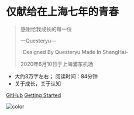 

# 仅献给在上海七年的青春
> 感谢给我成长的每一位
>
> 
>
> —Questeryu—
>
> -Designed By Questeryu Made In ShangHai-
>
> 2020年6月10日于上海浦东机场

* 大约3万字左右； 阅读时间：84分钟
* 关于成长，关于认知

[GitHub](https://github.com/docsifyjs/docsify/)
[Getting Started](#快速开始)

<!-- 背景色 -->
![color](#df51cf)

